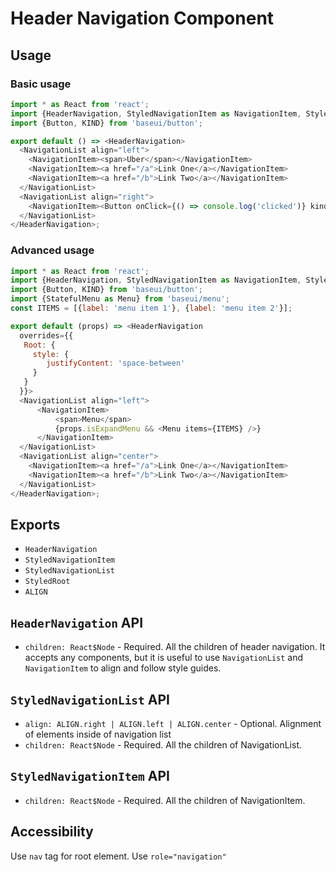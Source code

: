 # Header Navigation Component

## Usage

### Basic usage

```javascript
import * as React from 'react';
import {HeaderNavigation, StyledNavigationItem as NavigationItem, StyledNavigationList as NavigationList} from 'baseui/header-navigation';
import {Button, KIND} from 'baseui/button';

export default () => <HeaderNavigation>
  <NavigationList align="left">
    <NavigationItem><span>Uber</span></NavigationItem>
    <NavigationItem><a href="/a">Link One</a></NavigationItem>
    <NavigationItem><a href="/b">Link Two</a></NavigationItem>
  </NavigationList>
  <NavigationList align="right">
    <NavigationItem><Button onClick={() => console.log('clicked')} kind={KIND.primary}>Get started</Button></NavigationItem>
  </NavigationList>
</HeaderNavigation>;
```

### Advanced usage

```javascript
import * as React from 'react';
import {HeaderNavigation, StyledNavigationItem as NavigationItem, StyledNavigationList as NavigationList} from 'baseui/header-navigation';
import {Button, KIND} from 'baseui/button';
import {StatefulMenu as Menu} from 'baseui/menu';
const ITEMS = [{label: 'menu item 1'}, {label: 'menu item 2'}];

export default (props) => <HeaderNavigation
  overrides={{
   Root: {
     style: {
        justifyContent: 'space-between'
     }
   }
  }}>
  <NavigationList align="left">
      <NavigationItem>
          <span>Menu</span>
          {props.isExpandMenu && <Menu items={ITEMS} />}
      </NavigationItem>
  </NavigationList>
  <NavigationList align="center">
    <NavigationItem><a href="/a">Link One</a></NavigationItem>
    <NavigationItem><a href="/b">Link Two</a></NavigationItem>
  </NavigationList>
</HeaderNavigation>;
```

## Exports

* `HeaderNavigation`
* `StyledNavigationItem`
* `StyledNavigationList`
* `StyledRoot`
* `ALIGN`

## `HeaderNavigation` API

* `children: React$Node` - Required.
  All the children of header navigation. It accepts any components, but it is useful to use `NavigationList` and `NavigationItem` to align and follow style guides.
  
## `StyledNavigationList` API

* `align: ALIGN.right | ALIGN.left | ALIGN.center` - Optional.
  Alignment of elements inside of navigation list
* `children: React$Node` - Required.
  All the children of NavigationList.  
  
## `StyledNavigationItem` API

* `children: React$Node` - Required.
  All the children of NavigationItem.

## Accessibility

Use `nav` tag for root element.
Use `role="navigation"`
